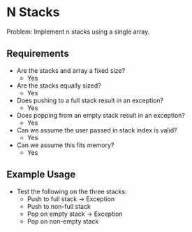 # N Stacks

Problem: Implement n stacks using a single array.

## Requirements

- Are the stacks and array a fixed size?
  - Yes
- Are the stacks equally sized?
  - Yes
- Does pushing to a full stack result in an exception?
  - Yes
- Does popping from an empty stack result in an exception?
  - Yes
- Can we assume the user passed in stack index is valid?
  - Yes
- Can we assume this fits memory?
  - Yes

## Example Usage

- Test the following on the three stacks:
  - Push to full stack -> Exception
  - Push to non-full stack
  - Pop on empty stack -> Exception
  - Pop on non-empty stack
